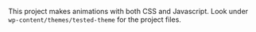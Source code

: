 This project makes animations with both CSS and Javascript.
Look under `wp-content/themes/tested-theme` for the project files.